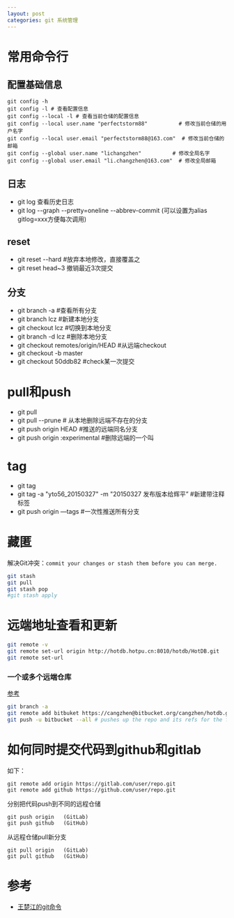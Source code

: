 ```yaml
---
layout: post
categories: git 系统管理
---
```


# 常用命令行
## 配置基础信息
```
git config -h 
git config -l # 查看配置信息
git config --local -l # 查看当前仓储的配置信息
git config --local user.name "perfectstorm88"          # 修改当前仓储的用户名字
git config --local user.email "perfectstorm88@163.com"  # 修改当前仓储的邮箱
git config --global user.name "lichangzhen"          # 修改全局名字
git config --global user.email "li.changzhen@163.com"  # 修改全局邮箱
```
## 日志
- git log 查看历史日志
- git log --graph --pretty=oneline --abbrev-commit (可以设置为alias gitlog=xxx方便每次调用)
## reset
- git reset --hard #放弃本地修改，直接覆盖之
- git reset head~3  撤销最近3次提交

## 分支
- git branch -a #查看所有分支
- git branch lcz #新建本地分支
- git checkout lcz #切换到本地分支
- git branch -d lcz #删除本地分支
- git checkout remotes/origin/HEAD  #从远端checkout
- git checkout -b master
- git checkout 50ddb82 #check某一次提交

# pull和push
- git pull 
- git pull --prune # 从本地删除远端不存在的分支
- git push origin HEAD #推送的远端同名分支
- git push origin :experimental #删除远端的一个叫
  
# tag
- git tag
- git tag -a "yto56_20150327" -m "20150327 发布版本给辉平”  #新建带注释标签
- git push origin —tags #一次性推送所有分支

# 藏匿
解决Git冲突：`commit your changes or stash them before you can merge.`
```bash
git stash
git pull
git stash pop
#git stash apply
```

# 远端地址查看和更新
```bash
git remote -v
git remote set-url origin http://hotdb.hotpu.cn:8010/hotdb/HotDB.git
git remote set-url 
```

### 一个或多个远端仓库
[参考](http://blog.csdn.net/isea533/article/details/41382699)
```bash
git branch -a
git remote add bitbuket https://cangzhen@bitbucket.org/cangzhen/hotdb.git #添加一个remote,这里是bitbuket,也可以是别的名字
git push -u bitbucket --all # pushes up the repo and its refs for the first time
```

# 如何同时提交代码到github和gitlab

如下：
```
git remote add origin https://gitlab.com/user/repo.git
git remote add github https://github.com/user/repo.git
```
分别把代码push到不同的远程仓储
```
git push origin   (GitLab)
git push github   (GitHub)
```
从远程仓储pull新分支
```
git pull origin   (GitLab)
git pull github   (GitHub)
```

# 参考
- [王楚江的git命令](https://github.com/jaywcjlove/git-tips)